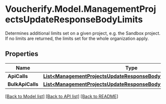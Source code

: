 # Voucherify.Model.ManagementProjectsUpdateResponseBodyLimits
Determines additional limits set on a given project, e.g. the Sandbox project. If no limits are returned, the limits set for the whole organization apply.

## Properties

Name | Type | Description | Notes
------------ | ------------- | ------------- | -------------
**ApiCalls** | [**List&lt;ManagementProjectsUpdateResponseBodyLimitsApiCallsItem&gt;**](ManagementProjectsUpdateResponseBodyLimitsApiCallsItem.md) |  | [optional] 
**BulkApiCalls** | [**List&lt;ManagementProjectsUpdateResponseBodyLimitsBulkApiCallsItem&gt;**](ManagementProjectsUpdateResponseBodyLimitsBulkApiCallsItem.md) |  | [optional] 

[[Back to Model list]](../../README.md#documentation-for-models) [[Back to API list]](../../README.md#documentation-for-api-endpoints) [[Back to README]](../../README.md)

